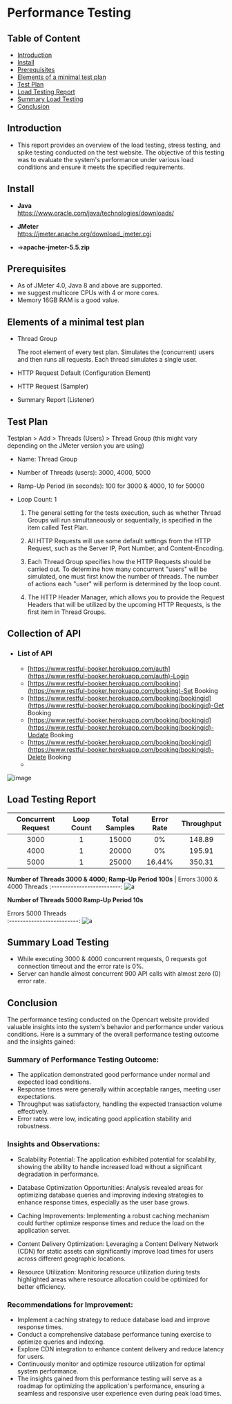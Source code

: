 # Performance Testing 
## Table of Content
- [Introduction](https://github.com/asaha12/Performance-Testing-Project-1#introduction)
- [Install](https://github.com/asaha12/Performance-Testing-Project-1#install)
- [Prerequisites](https://github.com/asaha12/Performance-Testing-Project-1#Prerequisites)
- [Elements of a minimal test plan](https://github.com/asaha12/Performance-Testing-Project-1#Elements-of-a-minimal-test-plan)
- [Test Plan](https://github.com/asaha12/Performance-Testing-Project-1#Test-Plan)
- [Load Testing Report](https://github.com/asaha12/Performance-Testing-Project-1#Load-Testing-Report)
- [Summary Load Testing](https://github.com/asaha12/Performance-Testing-Project-1#Summary-Load-Testing)
- [Conclusion](https://github.com/asaha12/Performance-Testing-Project-1#Conclusion)
## Introduction
- This report provides an overview of the load testing, stress testing, and spike testing conducted on the test website. The objective of this testing was to evaluate the system's performance under various load conditions and ensure it meets the specified requirements.
## Install
- **Java**  
https://www.oracle.com/java/technologies/downloads/

- **JMeter**  
https://jmeter.apache.org/download_jmeter.cgi     
- =>**apache-jmeter-5.5.zip**

## Prerequisites
- As of JMeter 4.0, Java 8 and above are supported.
- we suggest  multicore CPUs with 4 or more cores.
- Memory 16GB RAM is a good value.

## Elements of a minimal test plan
- Thread Group

    The root element of every test plan. Simulates the (concurrent) users and then runs all requests. Each thread simulates a single user.

- HTTP Request Default (Configuration Element)

- HTTP Request (Sampler)

- Summary Report (Listener)

## Test Plan

Testplan > Add > Threads (Users) > Thread Group (this might vary depending on the JMeter version you are using)
- Name: Thread Group
- Number of Threads (users): 3000, 4000, 5000
- Ramp-Up Period (in seconds): 100 for 3000 & 4000, 10 for 50000  
- Loop Count: 1  

  1) The general setting for the tests execution, such as whether Thread Groups will run simultaneously or sequentially, is specified in the item called Test Plan.

  2) All HTTP Requests will use some default settings from the HTTP Request, such as the Server IP, Port Number, and Content-Encoding.

  3) Each Thread Group specifies how the HTTP Requests should be carried out. To determine how many concurrent "users" will be simulated, one must first know the number of threads. The number of actions each "user" will perform is determined by the loop count.

  4) The HTTP Header Manager, which allows you to provide the Request Headers that will be utilized by the upcoming HTTP Requests, is the first item in Thread Groups.
 ## Collection of API

-  
    ### List of API 

    - [https://www.restful-booker.herokuapp.com/auth](https://www.restful-booker.herokuapp.com/auth)-Login
    - [https://www.restful-booker.herokuapp.com/booking](https://www.restful-booker.herokuapp.com/booking)-Set Booking
    - [https://www.restful-booker.herokuapp.com/booking/bookingid](https://www.restful-booker.herokuapp.com/booking/bookingid)-Get Booking
    - [https://www.restful-booker.herokuapp.com/booking/bookingid](https://www.restful-booker.herokuapp.com/booking/bookingid)-Update Booking
    - [https://www.restful-booker.herokuapp.com/booking/bookingid](https://www.restful-booker.herokuapp.com/booking/bookingid)-Delete Booking
    - 

![image](https://github.com/asaha12/cricket_19_keyboard/assets/113898640/fdfa2c90-c23b-4f7b-8446-90e283719520)

## Load Testing Report

| Concurrent Request  | Loop Count | Total Samples  | Error Rate | Throughput |
|               :---: |      :---: |                      :---: |                        :---: |      :---: |
| 3000  | 1  | 15000  | 0%      | 148.89   |
| 4000  | 1  | 20000  | 0%      | 195.91   |
| 5000  | 1  | 25000  | 16.44%  | 350.31   |


**Number of Threads 3000 & 4000; Ramp-Up Period 100s**
 |  Errors 3000 & 4000 Threads
:-------------------------:
![a](https://github.com/asaha12/cricket_19_keyboard/assets/113898640/ca7d0536-d520-4ffb-9495-769b180ed9f1)

**Number of Threads 5000 Ramp-Up Period 10s**

Errors 5000 Threads            
:-------------------------:
![a](https://github.com/asaha12/cricket_19_keyboard/assets/113898640/528e7567-28ae-455e-8df8-df61c67348d0) 



## Summary Load Testing
- While executing 3000 & 4000 concurrent requests, 0 requests got connection timeout and the error rate is 0%.
- Server can handle almost concurrent 900 API calls with almost zero (0) error rate.


## Conclusion
The performance testing conducted on the Opencart website provided valuable insights into the system's behavior and performance under various conditions. Here is a summary of the overall performance testing outcome and the insights gained:

### Summary of Performance Testing Outcome:
- The application demonstrated good performance under normal and expected load conditions.
- Response times were generally within acceptable ranges, meeting user expectations.
- Throughput was satisfactory, handling the expected transaction volume effectively.
- Error rates were low, indicating good application stability and robustness.
### Insights and Observations:
- Scalability Potential: The application exhibited potential for scalability, showing the ability to handle increased load without a significant degradation in performance.

- Database Optimization Opportunities: Analysis revealed areas for optimizing database queries and improving indexing strategies to enhance response times, especially as the user base grows.

- Caching Improvements: Implementing a robust caching mechanism could further optimize response times and reduce the load on the application server.

- Content Delivery Optimization: Leveraging a Content Delivery Network (CDN) for static assets can significantly improve load times for users across different geographic locations.

- Resource Utilization: Monitoring resource utilization during tests highlighted areas where resource allocation could be optimized for better efficiency.

### Recommendations for Improvement:
- Implement a caching strategy to reduce database load and improve response times.
- Conduct a comprehensive database performance tuning exercise to optimize queries and indexing.
- Explore CDN integration to enhance content delivery and reduce latency for users.
- Continuously monitor and optimize resource utilization for optimal system performance.
- The insights gained from this performance testing will serve as a roadmap for optimizing the application's performance, ensuring a seamless and responsive user   experience even during peak load times.

